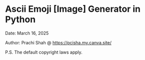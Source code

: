 # Ascii Emoji [Image] Generator in Python


Date: March 16, 2025

Author: Prachi Shah @ https://pcisha.my.canva.site/

P.S. The default copyright laws apply.
